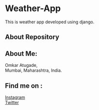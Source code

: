 # Weather-App
This is weather app developed using django.

## About Repository

## About Me:
Omkar Atugade,<br>
Mumbai, Maharashtra, India.

## Find me on :
[Instagram]()<br>
[Twitter]()
